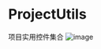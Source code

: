 # ProjectUtils
项目实用控件集合
![image](https://github.com/SunHao666/ProjectUtils/tree/master/screenshots/textview1.png)
